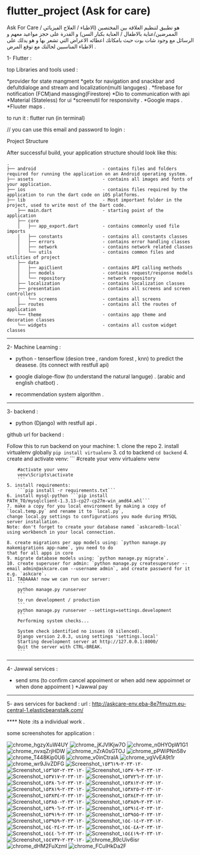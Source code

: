 # flutter_project (Ask for care)


Ask For Care 
هو تطبيق لتنظيم العلاقة بين المختصين (الاطباء / العلاج الفيزيائي / الممرضين/عناية بالاطفال / العناية بكبار السن)
و القدرة على حجز مواعيد معهم و الرسائل مع وجود شات بوت حيث بامكانك اعطائه الاعراض التي تشعر بها و هو يدلك على الاطباء المناسبين لحالتك مع توقع المرض .


1- Flutter  :

top Libraries and tools used  :
 

*provider for state mangment
*getx for navigation and snackbar and defultdialoge and stream and localization(multi languges) . 
*firebase for notification (FCM)and massging(Firestore)
*Dio to communication with api
*Material (Stateless) for ui 
*screenutil for responsivity  .
*Google maps .
*Fluuter maps . 


to run it : 
flutter run (in terminal)

// you can use this email and password to login  :



Project Structure

After successful build, your application structure should look like this:

```
.
├── android                         - contains files and folders required for running the application on an Android operating system.
├── assets                          - contains all images and fonts of your application.
├── ios                             - contains files required by the application to run the dart code on iOS platforms.
├── lib                             - Most important folder in the project, used to write most of the Dart code.
    ├── main.dart                   - starting point of the application
    ├── core
    │   ├── app_export.dart         - contains commonly used file imports 
    │   ├── constants               - contains all constants classes
    │   ├── errors                  - contains error handling classes                  
    │   ├── network                 - contains network related classes
    │   └── utils                   - contains common files and utilities of project
    ├── data
    │   ├── apiClient               - contains API calling methods 
    │   ├── models                  - contains request/response models 
    │   └── repository              - network repository
    ├── localization                - contains localization classes
    ├── presentation                - contains all screens and screen controllers
    │   └── screens                 - contains all screens
    ├── routes                      - contains all the routes of application
    └── theme                       - contains app theme and decoration classes
    └── widgets                     - contains all custom widget classes
```
------------------------------------------------------------------------------

2- Machine Learning :

* python - tenserflow (desion tree , random forest , knn) to predict the deasese. (its connect with restfull api)

* google dialoge-flow (to understand the natural languge) . (arabic and english chatbot) . 

* recommendation system algorithm . 
--------------------------------------------------------------------------------

3- backend :

* python (Django) with restfull api . 

github url for backend : 

Follow this to run backend on your machine:
    1. clone the repo
    2. install virtualenv globally ```pip install virtualenv```
    3. cd to backend ```cd backend```
    4. create and activate venv: 
        ```
        #create your venv
        virtualenv venv
          
        #activate your venv
        venv\Scripts\activate
        ```
    5. install requirements:
        ```pip install -r requirements.txt``` 
    6. install mysql-python ```pip install PATH_TO/mysqlclient‑1.3.13‑cp27‑cp27m‑win_amd64.whl```
    7. make a copy for you local environment by making a copy of `local.temp.py` and rename it to `local.py`,
    change local.py settings to configurations you made during MYSQL server installation. 
    Note: don't forget to create your database named `askcaredb-local` using workbench in your local connection.
    
    8. create migrations per app models using: `python manage.py makemigrations app-name`, you need to do
    that for all apps in core
    9. migrate database models using: `python manage.py migrate`.
    10. create superuser for admin: `python manage.py createsuperuser --email admin@askcare.com --username admin`, and create password for it e.g. `askcare`.
    11. TADAAAA! now we can run our server:
        ```
        python manage.py runserver
        ```
        to run development / production 
        ```
        python manage.py runserver --settings=settings.development
        ```
        Performing system checks...
    
        System check identified no issues (0 silenced).
        Django version 2.0.3, using settings 'settings.local'
        Starting development server at http://127.0.0.1:8000/
        Quit the server with CTRL-BREAK. 
        ```


-----------------------------------------------
4- Jawwal services :

* send sms (to confirm cancel appoiment or when add new appoimnet or when done appoiment )
*Jawwal pay 

-------------------------------------------------

5- aws services for backend :
url : http://askcare-env.eba-8e7fmuzm.eu-central-1.elasticbeanstalk.com/


**** Note :its a individual work . 
  
  
  
 some screenshotes for application : 
    
![chrome_hgzyXuW4UY](https://user-images.githubusercontent.com/92048282/213728215-c3dd8198-7e71-4c8c-9190-88e380ab29cc.png)
![chrome_jKJVIKjw7O](https://user-images.githubusercontent.com/92048282/213728221-1bf2fa57-6004-459c-b43b-846d797875ce.png)
![chrome_n0HYOpW1G1](https://user-images.githubusercontent.com/92048282/213728223-4d108182-c089-4133-a3ae-2588b0178b2d.png)
![chrome_nvxqZrjHDW](https://user-images.githubusercontent.com/92048282/213728230-7a04fbc7-2900-4fde-b90d-b2ab24c4e25f.png)
![chrome_nZrA0sGTOJ](https://user-images.githubusercontent.com/92048282/213728231-42334809-d3dc-4ec0-8dbe-ba5330f2826d.png)
![chrome_pPWiPNn58v](https://user-images.githubusercontent.com/92048282/213728254-012b567f-da20-4585-8050-77498fdd112e.png)
![chrome_T448Kip0U6](https://user-images.githubusercontent.com/92048282/213728260-ce6dde30-7773-44ae-884f-e13c918979b6.png)
![chrome_v0inCtraIA](https://user-images.githubusercontent.com/92048282/213728274-ce151ecc-ed1a-434e-8ca3-5ff02e5f7f79.png)
![chrome_vgVvEA9t1r](https://user-images.githubusercontent.com/92048282/213728291-4338bb82-6bc3-4765-9ad1-116995a21c60.png)
![chrome_wr9JivZDFG](https://user-images.githubusercontent.com/92048282/213728303-2a102216-9bb2-4fdd-9c09-9cfeca00612c.png)
![Screenshot_٢٠٢٣٠١٢٠-١٥٣٦١٩](https://user-images.githubusercontent.com/92048282/213728307-f52cf4d2-e305-44c2-b018-4b4431ecaee1.jpg)
![Screenshot_٢٠٢٣٠١٢٠-١٥٣٦٥٢](https://user-images.githubusercontent.com/92048282/213728327-74907b68-ca75-43ce-9247-1d14c05a2ff9.jpg)
![Screenshot_٢٠٢٣٠١٢٠-١٥٣٧٠٩](https://user-images.githubusercontent.com/92048282/213728372-3d1c5b32-9c83-4922-9d45-3611bd7a3875.jpg)
![Screenshot_٢٠٢٣٠١٢٠-١٥٣٧١٧](https://user-images.githubusercontent.com/92048282/213728391-99d4cda3-99d3-4b63-a37f-ab1c747121a5.jpg)
![Screenshot_٢٠٢٣٠١٢٠-١٥٣٧٢٦](https://user-images.githubusercontent.com/92048282/213728403-83327f38-b23a-4a4b-b1d0-bceb3a94b12c.jpg)
![Screenshot_٢٠٢٣٠١٢٠-١٥٣٨٠٦](https://user-images.githubusercontent.com/92048282/213728413-9428570d-c3b8-4e8d-850b-ff6316296633.jpg)
![Screenshot_٢٠٢٣٠١٢٠-١٥٣٨١٢](https://user-images.githubusercontent.com/92048282/213728431-dbb0c78a-02ff-4a08-a7f4-bda7840cce1e.jpg)
![Screenshot_٢٠٢٣٠١٢٠-١٥٣٨١٩](https://user-images.githubusercontent.com/92048282/213728455-5461f0a7-1851-453b-a349-5eb00c03c58d.jpg)
![Screenshot_٢٠٢٣٠١٢٠-١٥٣٨٢٥](https://user-images.githubusercontent.com/92048282/213728489-1fb1b298-66a7-44bb-a2fe-e71b118b42f2.jpg)
![Screenshot_٢٠٢٣٠١٢٠-١٥٣٨٣٤](https://user-images.githubusercontent.com/92048282/213728530-7df4573c-1a74-420e-82d6-fc4596b1d56c.jpg)
![Screenshot_٢٠٢٣٠١٢٠-١٥٣٨٤٣](https://user-images.githubusercontent.com/92048282/213728572-b45115d0-32e0-42f7-9018-b442f4f28e25.jpg)
![Screenshot_٢٠٢٣٠١٢٠-١٥٣٨٥٠](https://user-images.githubusercontent.com/92048282/213728606-a0e709e7-847a-4429-8dcb-e0a1969e178f.jpg)
![Screenshot_٢٠٢٣٠١٢٠-١٥٣٨٥٩](https://user-images.githubusercontent.com/92048282/213728623-d4dbf0b7-bb13-4ee6-9839-005139d51379.jpg)
![Screenshot_٢٠٢٣٠١٢٠-١٥٣٩٠٦](https://user-images.githubusercontent.com/92048282/213728688-a38eb326-12b1-4b12-a73a-003db6b88d70.jpg)
![Screenshot_٢٠٢٣٠١٢٠-١٥٣٩١٤](https://user-images.githubusercontent.com/92048282/213728705-cb307705-364e-432b-b7f9-2a2f46338b58.jpg)
![Screenshot_٢٠٢٣٠١٢٠-١٥٣٩١٩](https://user-images.githubusercontent.com/92048282/213728719-fb1fcd38-0a04-491d-a8e3-7483078b157b.jpg)
![Screenshot_٢٠٢٣٠١٢٠-١٥٣٩٥٥](https://user-images.githubusercontent.com/92048282/213728728-84286909-5be8-426f-848f-a886a60fc03b.jpg)
![Screenshot_٢٠٢٣٠١٢٠-١٥٣٩٥٩](https://user-images.githubusercontent.com/92048282/213728742-e63e5fb3-53fd-4bfe-b7b7-02b4c10e0637.jpg)
![Screenshot_٢٠٢٣٠١٢٠-١٥٤٠١٤](https://user-images.githubusercontent.com/92048282/213728764-70dc931a-d069-40fa-b73b-6070dd48fc17.jpg)
![Screenshot_٢٠٢٣٠١٢٠-١٥٤٠٢٤](https://user-images.githubusercontent.com/92048282/213728786-e8428a24-01e2-4f9f-87a7-79a313c369c1.jpg)
![Screenshot_٢٠٢٣٠١٢٠-١٥٤٠٤٨](https://user-images.githubusercontent.com/92048282/213728801-779edfaf-0ef1-4d08-9fa4-c6b105e39c6b.jpg)
![Screenshot_٢٠٢٣٠١٢٠-١٥٤٤٠٦](https://user-images.githubusercontent.com/92048282/213728820-0ccae314-a47b-43d0-92be-9a317cf1867b.jpg)
![Screenshot_٢٠٢٣٠١٢٠-١٥٤٤١٩](https://user-images.githubusercontent.com/92048282/213728866-1977f8e5-1164-415c-9661-d52ff47c7e2b.jpg)
![Screenshot_٢٠٢٣٠١٢٠-١٥٤٧٣٧](https://user-images.githubusercontent.com/92048282/213728900-9c1b6721-068c-4fab-9951-196bf71ef403.jpg)
![chrome_89cUiv6isr](https://user-images.githubusercontent.com/92048282/213728944-0db56a94-1049-425d-90e3-65535682b4b0.png)
![chrome_dHM2FuXzmI](https://user-images.githubusercontent.com/92048282/213728955-c19e2056-4eaf-4ece-be11-7c10c24d0523.png)
![chrome_FCuIHkDa2F](https://user-images.githubusercontent.com/92048282/213728963-04a158da-a012-4b48-9f9d-48cceaf221d8.png)
